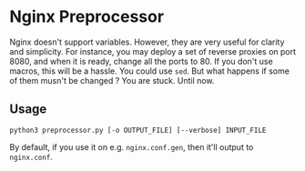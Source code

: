 # Nginx Preprocessor

Nginx doesn't support variables. However, they are very useful for clarity and simplicity. For instance, you may deploy a set of reverse proxies on port 8080, and when it is ready, change all the ports to 80. If you don't use macros, this will be a hassle. You could use `sed`. But what happens if some of them musn't be changed ? You are stuck. Until now.

## Usage

```
python3 preprocessor.py [-o OUTPUT_FILE] [--verbose] INPUT_FILE
```

By default, if you use it on e.g. `nginx.conf.gen`, then it'll output to `nginx.conf`.
